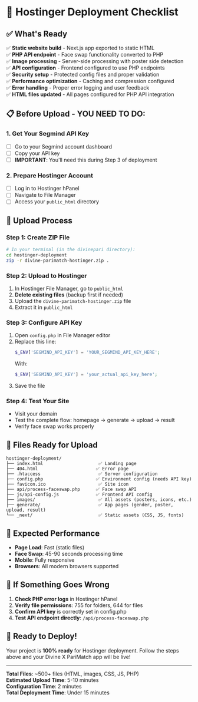 # 🚀 Hostinger Deployment Checklist

## ✅ What's Ready

✅ **Static website build** - Next.js app exported to static HTML  
✅ **PHP API endpoint** - Face swap functionality converted to PHP  
✅ **Image processing** - Server-side processing with poster side detection  
✅ **API configuration** - Frontend configured to use PHP endpoints  
✅ **Security setup** - Protected config files and proper validation  
✅ **Performance optimization** - Caching and compression configured  
✅ **Error handling** - Proper error logging and user feedback  
✅ **HTML files updated** - All pages configured for PHP API integration  

## 📋 Before Upload - YOU NEED TO DO:

### 1. Get Your Segmind API Key
- [ ] Go to your Segmind account dashboard
- [ ] Copy your API key
- [ ] **IMPORTANT**: You'll need this during Step 3 of deployment

### 2. Prepare Hostinger Account
- [ ] Log in to Hostinger hPanel
- [ ] Navigate to File Manager
- [ ] Access your `public_html` directory

## 🔄 Upload Process

### Step 1: Create ZIP File
```bash
# In your terminal (in the divinepari directory):
cd hostinger-deployment
zip -r divine-parimatch-hostinger.zip .
```

### Step 2: Upload to Hostinger
1. In Hostinger File Manager, go to `public_html`
2. **Delete existing files** (backup first if needed)
3. Upload the `divine-parimatch-hostinger.zip` file
4. Extract it in `public_html`

### Step 3: Configure API Key
1. Open `config.php` in File Manager editor
2. Replace this line:
   ```php
   $_ENV['SEGMIND_API_KEY'] = 'YOUR_SEGMIND_API_KEY_HERE';
   ```
   With:
   ```php
   $_ENV['SEGMIND_API_KEY'] = 'your_actual_api_key_here';
   ```
3. Save the file

### Step 4: Test Your Site
- Visit your domain
- Test the complete flow: homepage → generate → upload → result
- Verify face swap works properly

## 📁 Files Ready for Upload

```
hostinger-deployment/
├── index.html                     ✅ Landing page
├── 404.html                      ✅ Error page  
├── .htaccess                      ✅ Server configuration
├── config.php                    ✅ Environment config (needs API key)
├── favicon.ico                    ✅ Site icon
├── api/process-faceswap.php      ✅ Face swap API
├── js/api-config.js              ✅ Frontend API config
├── images/                        ✅ All assets (posters, icons, etc.)
├── generate/                      ✅ App pages (gender, poster, upload, result)
└── _next/                         ✅ Static assets (CSS, JS, fonts)
```

## 🎯 Expected Performance

- **Page Load**: Fast (static files)
- **Face Swap**: 45-90 seconds processing time
- **Mobile**: Fully responsive
- **Browsers**: All modern browsers supported

## 🔧 If Something Goes Wrong

1. **Check PHP error logs** in Hostinger hPanel
2. **Verify file permissions**: 755 for folders, 644 for files
3. **Confirm API key** is correctly set in config.php
4. **Test API endpoint directly**: `/api/process-faceswap.php`

## 🚀 Ready to Deploy!

Your project is **100% ready** for Hostinger deployment. Follow the steps above and your Divine X PariMatch app will be live!

---
**Total Files**: ~500+ files (HTML, images, CSS, JS, PHP)  
**Estimated Upload Time**: 5-10 minutes  
**Configuration Time**: 2 minutes  
**Total Deployment Time**: Under 15 minutes 